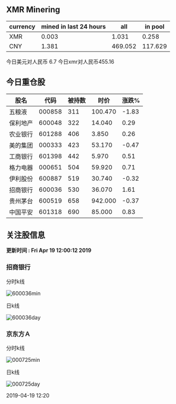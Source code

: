 ## XMR Minering

|currency|mined in last 24 hours|all|in pool|
|---|---|---|---|
|XMR|0.003|1.031|0.258|
|CNY|1.381|469.052|117.629|

今日美元对人民币 6.7	今日xmr对人民币455.16


## 今日重仓股 

|股名|代码|被持数|时价|涨跌%|
|---|---|---|---|---|
|五粮液|000858|311|100.470|-1.83|
|保利地产|600048|322|14.040|0.29|
|农业银行|601288|406|3.850|0.26|
|美的集团|000333|423|53.170|-0.47|
|工商银行|601398|442|5.970|0.51|
|格力电器|000651|504|59.920|0.71|
|伊利股份|600887|519|30.740|-0.32|
|招商银行|600036|530|36.070|1.61|
|贵州茅台|600519|658|942.000|-0.37|
|中国平安|601318|690|85.000|0.83|

## 关注股信息
**更新时间 : Fri Apr 19 12:00:12 2019**
### 招商银行 
分时k线

![600036min](http://image.sinajs.cn/newchart/min/n/sh600036.gif)

日k线

![600036day](http://image.sinajs.cn/newchart/daily/n/sh600036.gif)

### 京东方Ａ 
分时k线

![000725min](http://image.sinajs.cn/newchart/min/n/sz000725.gif)

日k线

![000725day](http://image.sinajs.cn/newchart/daily/n/sz000725.gif)

2019-04-19 12:20
